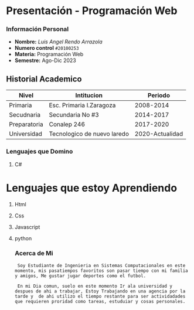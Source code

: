 # Presentación - Programación Web

### Información Personal
- **Nombre:** *Luis Angel Rendo Arrazola*
- **Numero control**  `#20100253`
- **Materia:** Programación Web
- **Semestre:** Ago-Dic 2023


## Historial Academico 

| Nivel        | Intitucion                  | Periodo        | 
|--------------|-----------------------------|----------------|
|Primaria      |Esc. Primaria I.Zaragoza     | 2008-2014      |
|Secudnaria    |Secundaria No #3             | 2014-2017      |
|Preparatoria  |Conalep 246                  | 2017-2020      |
|Universidad   |Tecnologico de nuevo laredo  | 2020-Actualidad|


### Lenguajes que Domino 

1. C#


# Lenguajes que estoy Aprendiendo 

1. Html
2. Css
3. Javascript
4. python 
 
   


   ### Acerca de Mi 

        Soy Estudiante de Ingenieria en Sistemas Computacionales en este momento, mis pasatiempos favoritos son pasar tiempo con mi familia y amigos, Me gustar jugar deportes como el futbol. 

        En mi Dia comun, suelo en este momento Ir ala universidad y despues de ahi a trabajar, Estoy Trabajando en una agencia por la tarde y  de ahi utilizo el tiempo restante para ser actividadades que requieren proridad como tareas, estuduiar y cosas personales. 


















